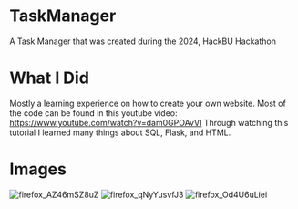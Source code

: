 # TaskManager
A Task Manager that was created during the 2024, HackBU Hackathon


# What I Did
Mostly a learning experience on how to create your own website.
Most of the code can be found in this youtube video: https://www.youtube.com/watch?v=dam0GPOAvVI
Through watching this tutorial I learned many things about SQL, Flask, and HTML.
# Images

![firefox_AZ46mSZ8uZ](https://github.com/BlakeAbr/TaskManager/assets/112440148/d50bc7af-59b3-4b46-86bc-29034b709daf)
![firefox_qNyYusvfJ3](https://github.com/BlakeAbr/TaskManager/assets/112440148/a1499602-32ba-4a24-80a9-1369487189c6)
![firefox_Od4U6uLiei](https://github.com/BlakeAbr/TaskManager/assets/112440148/268eede0-4be9-4d60-821e-729e11612636)
